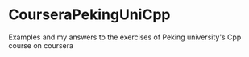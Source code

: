 # CourseraPekingUniCpp
Examples and my answers to the exercises of Peking university's Cpp course on coursera
